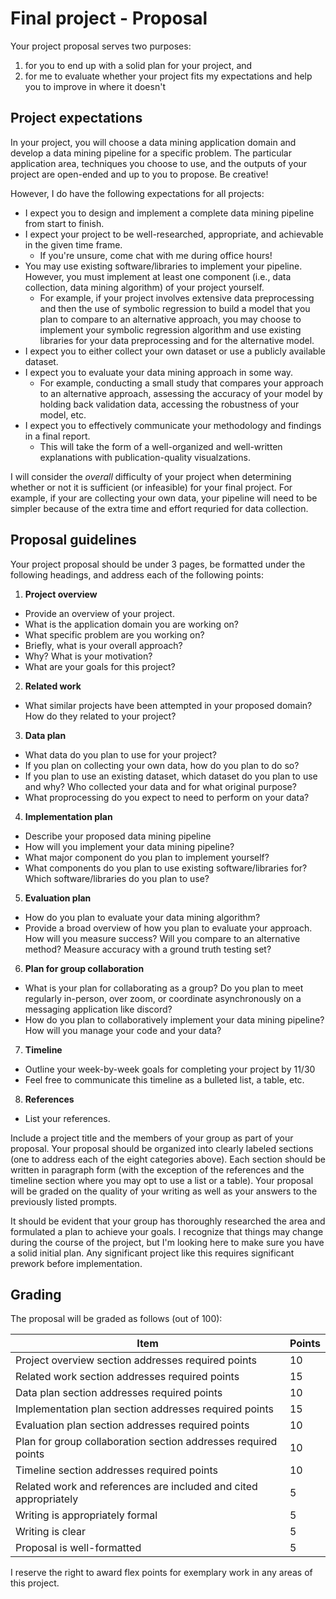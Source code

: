 # Final project - Proposal

Your project proposal serves two purposes:

1. for you to end up with a solid plan for your project, and
2. for me to evaluate whether your project fits my expectations and help you to improve in where it doesn't

## Project expectations

In your project, you will choose a data mining application domain and develop a data mining pipeline for a specific problem.
The particular application area, techniques you choose to use, and the outputs of your project are open-ended and up to you to propose.
Be creative!

However, I do have the following expectations for all projects:

- I expect you to design and implement a complete data mining pipeline from start to finish.
- I expect your project to be well-researched, appropriate, and achievable in the given time frame.
  - If you're unsure, come chat with me during office hours!
- You may use existing software/libraries to implement your pipeline. However, you must implement at least one component (i.e., data collection, data mining algorithm) of your project yourself.
  - For example, if your project involves extensive data preprocessing and then the use of symbolic regression to build a model that you plan to compare to an alternative approach, you may choose to implement your symbolic regression algorithm and use existing libraries for your data preprocessing and for the alternative model.
- I expect you to either collect your own dataset or use a publicly available dataset.
- I expect you to evaluate your data mining approach in some way.
  - For example, conducting a small study that compares your approach to an alternative approach, assessing the accuracy of your model by holding back validation data, accessing the robustness of your model, etc.
- I expect you to effectively communicate your methodology and findings in a final report.
  - This will take the form of a well-organized and well-written explanations with publication-quality visualzations.

I will consider the _overall_ difficulty of your project when determining whether or not it is sufficient (or infeasible) for your final project.
For example, if your are collecting your own data, your pipeline will need to be simpler because of the extra time and effort requried for data collection.

## Proposal guidelines

Your project proposal should be under 3 pages, be formatted under the following headings, and address each of the following points:

1. **Project overview**
  - Provide an overview of your project.
  - What is the application domain you are working on?
  - What specific problem are you working on?
  - Briefly, what is your overall approach?
  - Why? What is your motivation?
  - What are your goals for this project?
2. **Related work**
  - What similar projects have been attempted in your proposed domain? How do they related to your project?
3. **Data plan**
  - What data do you plan to use for your project?
  - If you plan on collecting your own data, how do you plan to do so?
  - If you plan to use an existing dataset, which dataset do you plan to use and why? Who collected your data and for what original purpose?
  - What proprocessing do you expect to need to perform on your data?
4. **Implementation plan**
  - Describe your proposed data mining pipeline
  - How will you implement your data mining pipeline?
  - What major component do you plan to implement yourself?
  - What components do you plan to use existing software/libraries for? Which software/libraries do you plan to use?
5. **Evaluation plan**
  - How do you plan to evaluate your data mining algorithm?
  - Provide a broad overview of how you plan to evaluate your approach. How will you measure success? Will you compare to an alternative method? Measure accuracy with a ground truth testing set?
6. **Plan for group collaboration**
  - What is your plan for collaborating as a group? Do you plan to meet regularly in-person, over zoom, or coordinate asynchronously on a messaging application like discord?
  - How do you plan to collaboratively implement your data mining pipeline? How will you manage your code and your data?
7. **Timeline**
  - Outline your week-by-week goals for completing your project by 11/30
  - Feel free to communicate this timeline as a bulleted list, a table, etc.
8. **References**
  - List your references.

Include a project title and the members of your group as part of your proposal.
Your proposal should be organized into clearly labeled sections (one to address each of the eight categories above).
Each section should be written in paragraph form (with the exception of the references and the timeline section where you may opt to use a list or a table).
Your proposal will be graded on the quality of your writing as well as your answers to the previously listed prompts.

It should be evident that your group has thoroughly researched the area and formulated a plan to achieve your goals.
I recognize that things may change during the course of the project, but I'm looking here to make sure you have a solid initial plan.
Any significant project like this requires significant prework before implementation.

## Grading

The proposal will be graded as follows (out of 100):

| Item | Points |
| --- | --- |
| Project overview section addresses required points | 10 |
| Related work section addresses required points| 15 |
| Data plan section addresses required points | 10 |
| Implementation plan section addresses required points | 15 |
| Evaluation plan section addresses required points | 10 |
| Plan for group collaboration section addresses required points | 10 |
| Timeline section addresses required points | 10 |
| Related work and references are included and cited appropriately | 5 |
| Writing is appropriately formal | 5 |
| Writing is clear | 5 |
| Proposal is well-formatted | 5 |

I reserve the right to award flex points for exemplary work in any areas of this project.